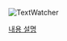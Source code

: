 ![TextWatcher](https://user-images.githubusercontent.com/52282493/204126310-a96a18c4-997c-4109-abd9-70025a64a485.gif)

[내용 설명](https://ogyong.tistory.com/18)